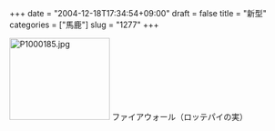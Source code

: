 +++
date = "2004-12-18T17:34:54+09:00"
draft = false
title = "新型"
categories = ["馬鹿"]
slug = "1277"
+++

<img src="http://ieiriblog.jugem.cc/?image=4088" class="pict" width="176" height="144" alt="P1000185.jpg" />
ファイアウォール（ロッテパイの実）
